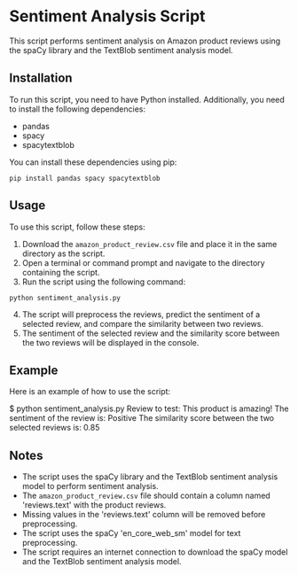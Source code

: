 # Sentiment Analysis Script

This script performs sentiment analysis on Amazon product reviews using the spaCy library and the TextBlob sentiment analysis model.

## Installation

To run this script, you need to have Python installed. Additionally, you need to install the following dependencies:

- pandas
- spacy
- spacytextblob

You can install these dependencies using pip:

`pip install pandas spacy spacytextblob`


## Usage

To use this script, follow these steps:

1. Download the `amazon_product_review.csv` file and place it in the same directory as the script.
2. Open a terminal or command prompt and navigate to the directory containing the script.
3. Run the script using the following command:

`python sentiment_analysis.py`

4. The script will preprocess the reviews, predict the sentiment of a selected review, and compare the similarity between two reviews.
5. The sentiment of the selected review and the similarity score between the two reviews will be displayed in the console.

## Example

Here is an example of how to use the script:

$ python sentiment_analysis.py
Review to test: This product is amazing!
The sentiment of the review is: Positive
The similarity score between the two selected reviews is: 0.85


## Notes

- The script uses the spaCy library and the TextBlob sentiment analysis model to perform sentiment analysis.
- The `amazon_product_review.csv` file should contain a column named 'reviews.text' with the product reviews.
- Missing values in the 'reviews.text' column will be removed before preprocessing.
- The script uses the spaCy 'en_core_web_sm' model for text preprocessing.
- The script requires an internet connection to download the spaCy model and the TextBlob sentiment analysis model.